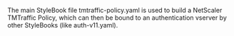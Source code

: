 The main StyleBook file tmtraffic-policy.yaml is used to build a NetScaler TMTraffic Policy, which can then be bound to an authentication vserver by other StyleBooks (like auth-v11.yaml).
